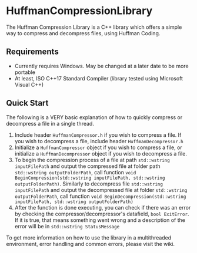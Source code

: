 # HuffmanCompressionLibrary
The Huffman Compression Library is a C++ library which offers a simple way to compress and decompress files, using Huffman Coding.

## Requirements
- Currently requires Windows. May be changed at a later date to be more portable
- At least, ISO C++17 Standard Compiler (library tested using Microsoft Visual C++)

## Quick Start
The following is a VERY basic explanation of how to quickly compress or decompress a file in a single thread.

1. Include header ```HuffmanCompressor.h``` if you wish to compress a file. If you wish to decompress a file, include header ```HuffmanDecompressor.h```
2. Initialize a ```HuffmanCompressor``` object if you wish to compress a file, or initialize a ```HuffmanDecompressor``` object if you wish to decompress a file.
3. To begin the compression process of a file at path ```std::wstring inputFilePath``` and output the compressed file at folder path ```std::wstring outputFolderPath```, call function ```void BeginCompression(std::wstring inputFilePath, std::wstring outputFolderPath)```. Similarly to decompress file ```std::wstring inputFilePath``` and output the decompressed file at folder ```std::wstring outputFolderPath```, call function ```void BeginDecompression(std::wstring inputFilePath, std::wstring outputFolderPath)```
4. After the function is done executing, you can check if there was an error by checking the compressor/decompressor's datafield, ```bool ExitError```. If it is true, that means something went wrong and a description of the error will be in ```std::wstring StatusMessage```

To get more information on how to use the library in a multithreaded environment, error handling and common errors, please visit the wiki.
